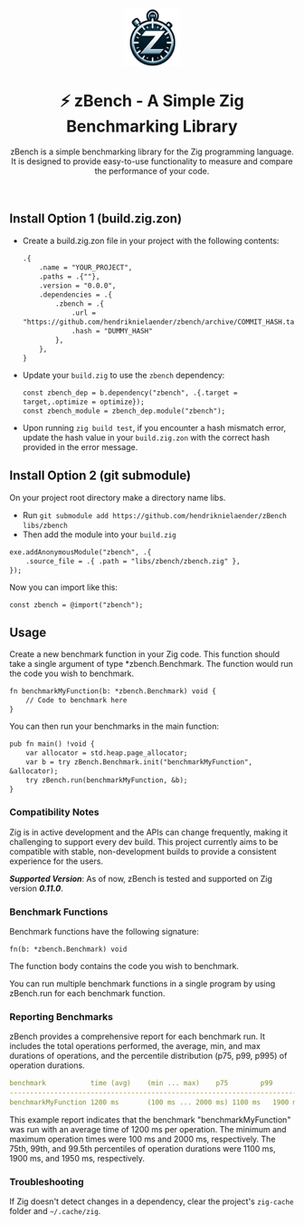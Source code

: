<h1 align="center">
   <img src="logo.png" width="20%" height="20%" alt="zBench logo" title="zBench logo">
  <br><br>
  ⚡ zBench - A Simple Zig Benchmarking Library
</h1>
<div align="center">
zBench is a simple benchmarking library for the Zig programming language. It is designed to provide easy-to-use functionality to measure and compare the performance of your code.
</div>
<br><br>

## Install Option 1 (build.zig.zon)
- Create a build.zig.zon file in your project with the following contents:
   ```zig
   .{
       .name = "YOUR_PROJECT",
       .paths = .{""},
       .version = "0.0.0",
       .dependencies = .{
           .zbench = .{
               .url = "https://github.com/hendriknielaender/zbench/archive/COMMIT_HASH.tar.gz",
               .hash = "DUMMY_HASH"
           },
       },
   }
   ```
- Update your `build.zig` to use the `zbench` dependency:
  ```zig
  const zbench_dep = b.dependency("zbench", .{.target = target,.optimize = optimize});
  const zbench_module = zbench_dep.module("zbench");
  ```
- Upon running `zig build test`, if you encounter a hash mismatch error, update the hash value in your `build.zig.zon` with the correct hash provided in the error message.
  

## Install Option 2 (git submodule)
On your project root directory make a directory name libs.
- Run `git submodule add https://github.com/hendriknielaender/zBench libs/zbench`
- Then add the module into your `build.zig`
```zig
exe.addAnonymousModule("zbench", .{
    .source_file = .{ .path = "libs/zbench/zbench.zig" },
});
```
Now you can import like this:

```zig
const zbench = @import("zbench");
```

## Usage
Create a new benchmark function in your Zig code. This function should take a single argument of type *zbench.Benchmark. The function would run the code you wish to benchmark.

```zig
fn benchmarkMyFunction(b: *zbench.Benchmark) void {
    // Code to benchmark here
}
```
You can then run your benchmarks in the main function:
```zig
pub fn main() !void {
    var allocator = std.heap.page_allocator;
    var b = try zBench.Benchmark.init("benchmarkMyFunction", &allocator);
    try zBench.run(benchmarkMyFunction, &b);
}
```

### Compatibility Notes
Zig is in active development and the APIs can change frequently, making it challenging to support every dev build. This project currently aims to be compatible with stable, non-development builds to provide a consistent experience for the users.

***Supported Version***: As of now, zBench is tested and supported on Zig version ***0.11.0***.

### Benchmark Functions
Benchmark functions have the following signature:

```zig
fn(b: *zbench.Benchmark) void
```
The function body contains the code you wish to benchmark.

You can run multiple benchmark functions in a single program by using zBench.run for each benchmark function.

### Reporting Benchmarks

zBench provides a comprehensive report for each benchmark run. It includes the total operations performed, the average, min, and max durations of operations, and the percentile distribution (p75, p99, p995) of operation durations.

```yaml
benchmark           time (avg)    (min ... max)    p75        p99        p995
--------------------------------------------------------------------------------------
benchmarkMyFunction 1200 ms       (100 ms ... 2000 ms) 1100 ms   1900 ms   1950 ms
```

This example report indicates that the benchmark "benchmarkMyFunction" was run with an average time of 1200 ms per operation. The minimum and maximum operation times were 100 ms and 2000 ms, respectively. The 75th, 99th, and 99.5th percentiles of operation durations were 1100 ms, 1900 ms, and 1950 ms, respectively.

### Troubleshooting
If Zig doesn't detect changes in a dependency, clear the project's `zig-cache` folder and `~/.cache/zig`.
